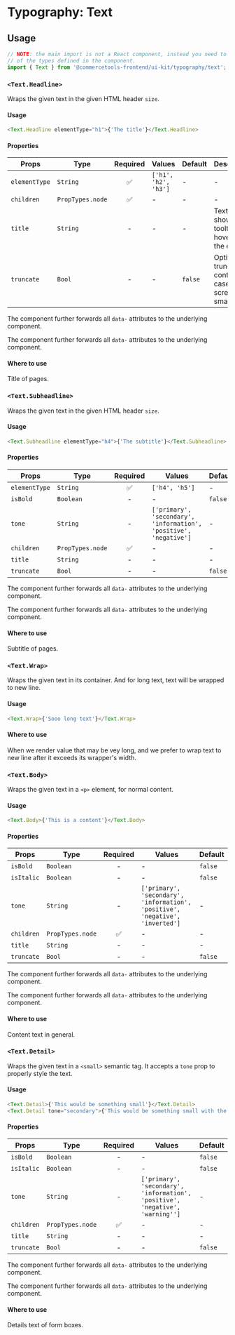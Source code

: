 # Typography: Text

## Usage

```js
// NOTE: the main import is not a React component, instead you need to use one
// of the types defined in the component.
import { Text } from '@commercetools-frontend/ui-kit/typography/text';
```

### `<Text.Headline>`

Wraps the given text in the given HTML header `size`.

#### Usage

```js
<Text.Headline elementType="h1">{'The title'}</Text.Headline>
```

#### Properties

| Props         | Type             | Required | Values               | Default | Description                                                    |
| ------------- | ---------------- | :------: | -------------------- | ------- | -------------------------------------------------------------- |
| `elementType` | `String`         |    ✅    | `['h1', 'h2', 'h3']` | -       | -                                                              |
| `children`    | `PropTypes.node` |    ✅    | -                    | -       | -                                                              |
| `title`       | `String`         |    -     | -                    | -       | Text to show in a tooltip on hover over the element            |
| `truncate`    | `Bool`           |    -     | -                    | `false` | Option for truncate content in case the screen has small width |

The component further forwards all `data-` attributes to the underlying component.

The component further forwards all `data-` attributes to the underlying component.

#### Where to use

Title of pages.

### `<Text.Subheadline>`

Wraps the given text in the given HTML header `size`.

#### Usage

```js
<Text.Subheadline elementType="h4">{'The subtitle'}</Text.Subheadline>
```

#### Properties

| Props         | Type             | Required | Values                                                            | Default |
| ------------- | ---------------- | :------: | ----------------------------------------------------------------- | ------- |
| `elementType` | `String`         |    ✅    | `['h4', 'h5']`                                                    | -       |
| `isBold`      | `Boolean`        |    -     | -                                                                 | `false` |
| `tone`        | `String`         |    -     | `['primary', 'secondary', 'information', 'positive', 'negative']` | -       |
| `children`    | `PropTypes.node` |    ✅    | -                                                                 | -       |
| `title`       | `String`         |    -     | -                                                                 | -       |
| `truncate`    | `Bool`           |    -     | -                                                                 | `false` |

The component further forwards all `data-` attributes to the underlying component.

The component further forwards all `data-` attributes to the underlying component.

#### Where to use

Subtitle of pages.

### `<Text.Wrap>`

Wraps the given text in its container. And for long text, text will be wrapped to new line.

#### Usage

```js
<Text.Wrap>{'Sooo long text'}</Text.Wrap>
```

#### Where to use

When we render value that may be vey long, and we prefer to wrap text to new line after it exceeds its wrapper's width.

### `<Text.Body>`

Wraps the given text in a `<p>` element, for normal content.

#### Usage

```js
<Text.Body>{'This is a content'}</Text.Body>
```

#### Properties

| Props      | Type             | Required | Values                                                                        | Default |
| ---------- | ---------------- | :------: | ----------------------------------------------------------------------------- | ------- |
| `isBold`   | `Boolean`        |    -     | -                                                                             | `false` |
| `isItalic` | `Boolean`        |    -     | -                                                                             | `false` |
| `tone`     | `String`         |    -     | `['primary', 'secondary', 'information', 'positive', 'negative', 'inverted']` | -       |
| `children` | `PropTypes.node` |    ✅    | -                                                                             | -       |
| `title`    | `String`         |    -     | -                                                                             | -       |
| `truncate` | `Bool`           |    -     | -                                                                             | `false` |

The component further forwards all `data-` attributes to the underlying component.

The component further forwards all `data-` attributes to the underlying component.

#### Where to use

Content text in general.

### `<Text.Detail>`

Wraps the given text in a `<small>` semantic tag. It accepts a `tone` prop to
properly style the text.

#### Usage

```js
<Text.Detail>{'This would be something small'}</Text.Detail>
<Text.Detail tone="secondary">{'This would be something small with the secondary tone applied'}</Text.Detail>
```

#### Properties

| Props      | Type             | Required | Values                                                                        | Default |
| ---------- | ---------------- | :------: | ----------------------------------------------------------------------------- | ------- |
| `isBold`   | `Boolean`        |    -     | -                                                                             | `false` |
| `isItalic` | `Boolean`        |    -     | -                                                                             | `false` |
| `tone`     | `String`         |    -     | `['primary', 'secondary', 'information', 'positive', 'negative', 'warning'']` | -       |
| `children` | `PropTypes.node` |    ✅    | -                                                                             | -       |
| `title`    | `String`         |    -     | -                                                                             | -       |
| `truncate` | `Bool`           |    -     | -                                                                             | `false` |

The component further forwards all `data-` attributes to the underlying component.

The component further forwards all `data-` attributes to the underlying component.

#### Where to use

Details text of form boxes.
